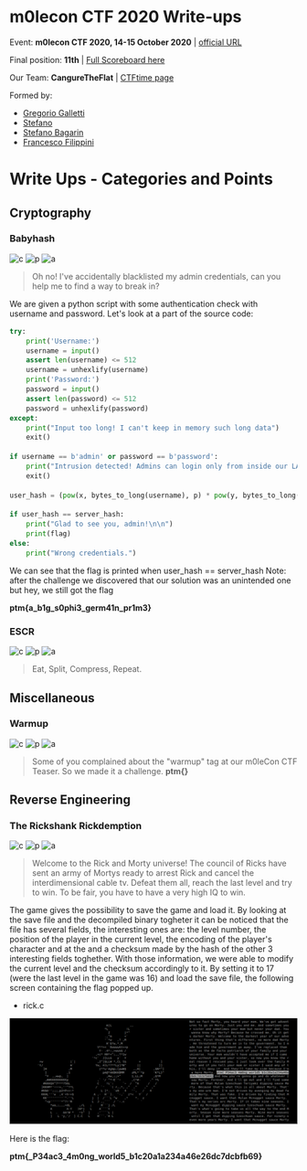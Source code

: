 # m0lecon CTF 2020 Write-ups
Event: **m0lecon CTF 2020, 14-15 October 2020** | [official URL](https://metactf.com/cybergames)

Final position: **11th** | [Full Scoreboard here](https://ctftime.org/event/1106)

Our Team: **CangureTheFlat** | [CTFtime page](https://ctftime.org/team/137370)

Formed by: 
* [Gregorio Galletti](https://github.com/gregalletti)
* [Stefano](https://github.com/marcuz1996)
* [Stefano Bagarin](https://github.com/stepolimi)
* [Francesco Filippini](https://github.com/filippinifra)

# Write Ups - Categories and Points
## Cryptography

### Babyhash
![c](https://img.shields.io/badge/Cryptography-orange) ![p](https://img.shields.io/badge/Points-114-success) ![a](https://img.shields.io/badge/author-grigg0swagg0-lightgrey)

> Oh no! I've accidentally blacklisted my admin credentials, can you help me to find a way to break in?

We are given a python script with some authentication check with username and password. Let's look at a part of the source code:

```python
try:
	print('Username:')
	username = input()
	assert len(username) <= 512
	username = unhexlify(username)
	print('Password:')
	password = input()
	assert len(password) <= 512
	password = unhexlify(password)
except:
	print("Input too long! I can't keep in memory such long data")
	exit()

if username == b'admin' or password == b'password':
	print("Intrusion detected! Admins can login only from inside our LAN!")
	exit()

user_hash = (pow(x, bytes_to_long(username), p) * pow(y, bytes_to_long(password), p)) % p

if user_hash == server_hash:
	print("Glad to see you, admin!\n\n")
	print(flag)
else:
	print("Wrong credentials.")
```

We can see that the flag is printed when user_hash == server_hash
Note: after the challenge we discovered that our solution was an unintended one but hey, we still got the flag

**ptm{a_b1g_s0phi3_germ41n_pr1m3}**

### ESCR
![c](https://img.shields.io/badge/Cryptography-orange) ![p](https://img.shields.io/badge/Points-367-success) ![a](https://img.shields.io/badge/author-grigg0swagg0,_b4g4-lightgrey)

> Eat, Split, Compress, Repeat.

## Miscellaneous
### Warmup
![c](https://img.shields.io/badge/Miscellaneous-ff69b4) ![p](https://img.shields.io/badge/Points-100-success) ![a](https://img.shields.io/badge/author-grigg0swagg0-lightgrey)

> Some of you complained about the "warmup" tag at our m0leCon CTF Teaser. So we made it a challenge.
**ptm{}**

## Reverse Engineering
### The Rickshank Rickdemption
![c](https://img.shields.io/badge/Reverse_Engineering-2c3e50) ![p](https://img.shields.io/badge/Points-179-success) ![a](https://img.shields.io/badge/author-grigg0swagg0,_b4g4-lightgrey)

> Welcome to the Rick and Morty universe! The council of Ricks have sent an army of Mortys ready to arrest Rick and cancel the interdimensional cable tv. Defeat them all, reach the last level and try to win. To be fair, you have to have a very high IQ to win.

The game gives the possibility to save the game and load it. By looking at the save file and the decompiled binary togheter it can be noticed that the file has several fields, the interesting ones are: the level number, the position of the player in the current level, the encoding of the player's character and at the and a checksum made by the hash of the other 3 interesting fields toghether.
With those information, we were able to modify the current level and the checksum accordingly to it. By setting it to 17 (were the last level in the game was 16) and load the save file, the following screen containing the flag popped up.

* rick.c

![Alt text](./rick_morty_CTF.png?raw=true "Title")

Here is the flag: 

**ptm{_P34ac3_4m0ng_world5_b1c20a1a234a46e26dc7dcbfb69}**
